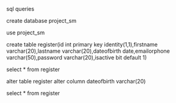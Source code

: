 sql queries

create database project_sm

use project_sm

create table register(id int primary key identity(1,1),firstname varchar(20),lastname varchar(20),dateofbirth date,emailorphone varchar(50),password varchar(20),isactive bit default 1) 

select * from register

alter table register alter column dateofbirth varchar(20)


select * from register
